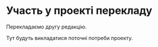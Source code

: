 # Участь у проекті перекладу

Перекладаємо другу редакцію.

Тут будуть викладатися поточні потреби проекту.

